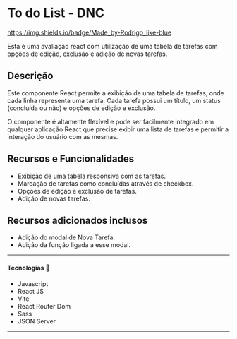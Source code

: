 <h1> To do List - DNC </h1>

https://img.shields.io/badge/Made_by-Rodrigo_like-blue

Esta é uma avaliação react com utilização de uma tabela de tarefas com opções de edição, exclusão e adição de novas tarefas.

## Descrição

Este componente React permite a exibição de uma tabela de tarefas, onde cada linha representa uma tarefa. Cada tarefa possui um título, um status (concluída ou não) e opções de edição e exclusão.

O componente é altamente flexível e pode ser facilmente integrado em qualquer aplicação React que precise exibir uma lista de tarefas e permitir a interação do usuário com as mesmas.

## Recursos e Funcionalidades

- Exibição de uma tabela responsiva com as tarefas.
- Marcação de tarefas como concluídas através de checkbox.
- Opções de edição e exclusão de tarefas.
- Adição de novas tarefas.

## Recursos adicionados inclusos

- Adição do modal de Nova Tarefa.
- Adição da função ligada a esse modal.

<hr>

<h4>Tecnologias 🚀</h4>

- Javascript
- React JS
- Vite
- React Router Dom
- Sass
- JSON Server

<hr>

